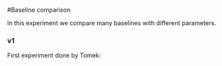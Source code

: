 #Baseline comparison

In this experiment we compare many baselines with different parameters.

### v1
First experiment done by Tomek:


